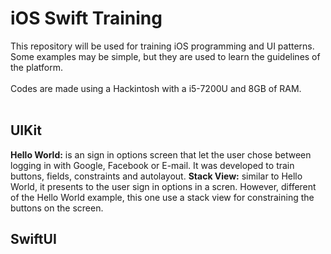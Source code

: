 # iOS Swift Training
This repository will be used for training iOS programming and UI patterns. Some examples may be simple, but they are used to learn the guidelines of the platform.
<br><br>
Codes are made using a Hackintosh with a i5-7200U and 8GB of RAM.
<br><br>
## UIKit
**Hello World:** is an sign in options screen that let the user chose between logging in with Google, Facebook or E-mail. It was developed to train buttons, fields, constraints and autolayout.
**Stack View:** similar to Hello World, it presents to the user sign in options in a scren. However, different of the Hello World example, this one use a stack view for constraining the buttons on the screen.
## SwiftUI
